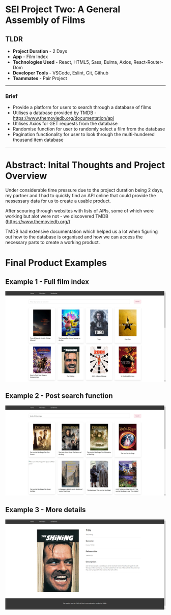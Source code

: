 # SEI Project Two: A General Assembly of Films

## TLDR

- **Project Duration** - 2 Days
- **App** - Film Index
- **Technologies Used** - React, HTML5, Sass, Bulma, Axios, React-Router-Dom
- **Developer Tools** - VSCode, Eslint, Git, Github
- **Teammates** - Pair Project
____

### Brief
- Provide a platform for users to search through a database of films
- Utilises a database provided by TMDB -
https://www.themoviedb.org/documentation/api
- Utilises Axios for GET requests from the database
- Randomise function for user to randomly select a film from the database
- Pagination functionality for user to look through the multi-hundered thousand item database

____

# Abstract: Inital Thoughts and Project Overview

Under considerable time pressure due to the project duration being 2 days, my partner and I had to quickly find an API online that could provide the nessessary data for us to create a usable product.

After scouring through websites with lists of APIs, some of which were working but alot were not - we discovered TMDB (https://www.themoviedb.org/)

TMDB had extensive documentation which helped us a lot when figuring out how to the database is organised and how we can access the necessary parts to create a working product.  

# Final Product Examples

## Example 1 - Full film index
 ![filmindex](src\read-me-images\filmindex.jpg)
## Example 2 - Post search function
 ![filmsearch](src\read-me-images\filmsearch.jpg)
## Example 3 - More details
 ![filmshow](src\read-me-images\filmshow.png)
